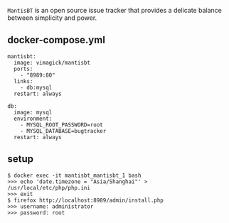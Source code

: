`MantisBT` is an open source issue tracker that provides
a delicate balance between simplicity and power.

## docker-compose.yml

```
mantisbt:
  image: vimagick/mantisbt
  ports:
    - "8989:80"
  links:
    - db:mysql
  restart: always

db:
  image: mysql
  environment:
    - MYSQL_ROOT_PASSWORD=root
    - MYSQL_DATABASE=bugtracker
  restart: always
```

## setup

```
$ docker exec -it mantisbt_mantisbt_1 bash
>>> echo 'date.timezone = "Asia/Shanghai"' > /usr/local/etc/php/php.ini
>>> exit
$ firefox http://localhost:8989/admin/install.php
>>> username: administrator
>>> password: root
```
